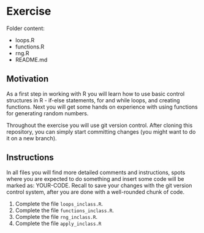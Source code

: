 # Exercise

Folder content:  
- loops.R  
- functions.R  
- rng.R  
- README.md  


## Motivation

As a first step in working with R you will learn how to use basic control structures in R - if-else statements, for and while loops, and creating functions. Next you will get some hands on experience with using functions for generating random numbers.

Throughout the exercise you will use git version control. After cloning this repository, you can simply start committing changes (you might want to do it on a new branch).


## Instructions 

In all files you will find more detailed comments and instructions, spots where you are expected to do something and insert some code will be marked as: YOUR-CODE. Recall to save your changes with the git version control system, after you are done with a well-rounded chunk of code.

1. Complete the file `loops_inclass.R`.  
2. Complete the file `functions_inclass.R`.  
3. Complete the file `rng_inclass.R`.  
4. Complete the file `apply_inclass.R`
